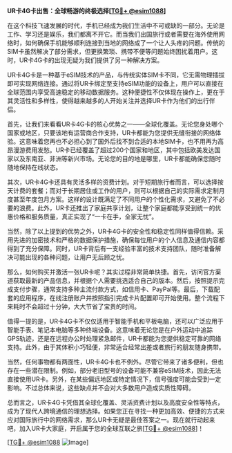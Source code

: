 **UR卡4G卡出售：全球畅游的终极选择[[TG💪+ @esim1088](https://t.me/s/esim1088)]**

在这个科技飞速发展的时代，手机已经成为我们生活中不可或缺的一部分。无论是工作、学习还是娱乐，我们都离不开它。而当我们出国旅行或者需要在海外使用网络时，如何确保手机能够顺利连接到当地的网络成了一个让人头疼的问题。传统的SIM卡虽然解决了部分需求，但更换繁琐、携带不便等问题始终困扰着用户。这时，UR卡4G卡的出现无疑为我们提供了另一种解决方案。

UR卡4G卡是一种基于eSIM技术的产品，与传统实体SIM卡不同，它无需物理插拔即可实现网络连接。通过将UR卡绑定至支持eSIM功能的设备上，用户可以直接在全球范围内享受高速稳定的移动数据服务。这种便捷性不仅体现在操作上，更在于其灵活性和多样性，使得越来越多的人开始关注并选择UR卡作为他们的出行伴侣。

首先，让我们来看看UR卡4G卡的核心优势之一——全球化覆盖。无论您身处哪个国家或地区，只要该地有运营商合作支持，UR卡都能为您提供无缝衔接的网络体验。这意味着您再也不必担心到了国外后找不到合适的本地SIM卡，也不用再为高昂漫游费用发愁。UR卡已经覆盖了超过200个国家和地区，其中包括欧美发达国家以及东南亚、非洲等新兴市场。无论您的目的地是哪里，UR卡都能确保您随时随地保持在线状态。

其次，UR卡4G卡还具有灵活多样的资费计划。对于短期旅行者而言，可以选择按天计费的套餐；而对于长期居住或工作的用户，则可以根据自己的实际需求定制月度甚至年度包月方案。这样的设计既满足了不同用户的个性化需求，又避免了不必要的浪费。此外，UR卡还推出了家庭共享计划，让整个家庭都能享受到统一的优惠价格和服务质量，真正实现了“一卡在手，全家无忧”。

当然，除了以上提到的优势之外，UR卡4G卡的安全性和稳定性同样值得信赖。采用先进的加密技术和严格的数据保护措施，确保每位用户的个人信息及通信内容都得到了充分保障。同时，UR卡背后有一支经验丰富的技术支持团队，随时准备解决可能出现的各种问题，让用户无后顾之忧。

那么，如何购买并激活一张UR卡呢？其实过程非常简单快捷。首先，访问官方渠道获取最新的产品信息，并根据个人需要挑选适合自己的版本。然后，按照提示完成支付步骤，通常支持多种主流付款方式，如信用卡、PayPal等。最后，下载配套的应用程序，在线注册账户并按照指引完成卡片配置即可开始使用。整个流程下来耗时不会超过十分钟，大大节省了宝贵的时间。

值得一提的是，UR卡4G卡不仅仅适用于智能手机和平板电脑，还可以广泛应用于智能手表、笔记本电脑等多种终端设备。这意味着无论您是在户外运动中追踪GPS轨迹，还是在远程办公时处理紧急邮件，UR卡都能为您提供稳定可靠的网络支持。此外，由于其体积小巧轻便，非常适合经常出差或者旅行的朋友随身携带。

当然，任何事物都有两面性，UR卡4G卡也不例外。尽管它带来了诸多便利，但也存在一些潜在限制。例如，部分老旧型号的设备可能不兼容eSIM技术，因此无法直接使用UR卡。另外，在某些偏远地区或特定情况下，信号强度可能会受到一定影响。不过总体来说，这些缺点并不会对大多数用户造成实质性障碍。

总而言之，UR卡4G卡凭借其全球化覆盖、灵活资费计划以及高度安全性等特点，成为了现代人跨境通信的理想选择。如果您正在寻找一种更加高效、便捷的方式来应对国际旅行中的网络需求，那么UR卡无疑是最佳答案之一。现在就行动起来吧，加入UR卡大家庭，开启属于您的全球互联之旅[[TG💪+ @esim1088](https://t.me/s/esim1088)]！

[[TG💪+ @esim1088](https://t.me/s/esim1088) ![Image](https://i.postimg.cc/4NQfJmqS/Snipaste-2025-05-13-00-14-12.png)]